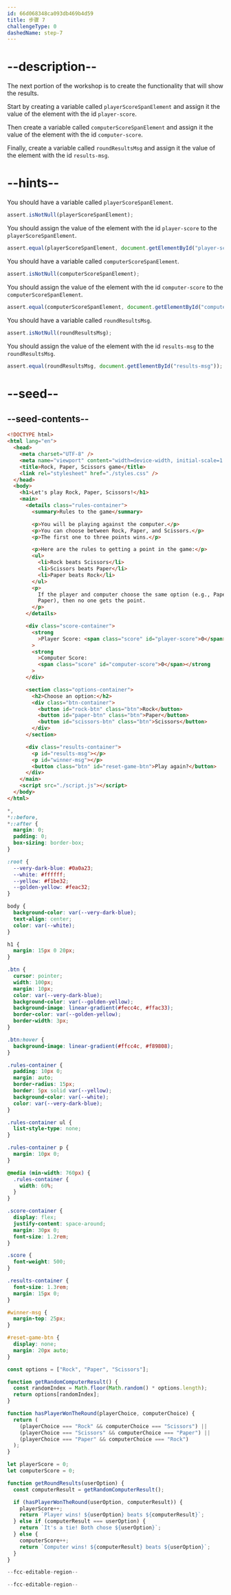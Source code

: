 ```yaml
---
id: 66d068348ca093db469b4d59
title: 步骤 7
challengeType: 0
dashedName: step-7
---
```


# --description--

The next portion of the workshop is to create the functionality that will show the results.

Start by creating a variable called `playerScoreSpanElement` and assign it the value of the element with the id `player-score`.

Then create a variable called `computerScoreSpanElement` and assign it the value of the element with the id `computer-score`.

Finally, create a variable called `roundResultsMsg` and assign it the value of the element with the id `results-msg`.

# --hints--

You should have a variable called `playerScoreSpanElement`.

```js
assert.isNotNull(playerScoreSpanElement);
```

You should assign the value of the element with the id `player-score` to the `playerScoreSpanElement`.

```js
assert.equal(playerScoreSpanElement, document.getElementById("player-score"));
```

You should have a variable called `computerScoreSpanElement`.

```js
assert.isNotNull(computerScoreSpanElement);
```

You should assign the value of the element with the id `computer-score` to the `computerScoreSpanElement`.

```js
assert.equal(computerScoreSpanElement, document.getElementById("computer-score"));
```

You should have a variable called `roundResultsMsg`.

```js
assert.isNotNull(roundResultsMsg);
```

You should assign the value of the element with the id `results-msg` to the `roundResultsMsg`.

```js
assert.equal(roundResultsMsg, document.getElementById("results-msg"));
```

# --seed--

## --seed-contents--

```html
<!DOCTYPE html>
<html lang="en">
  <head>
    <meta charset="UTF-8" />
    <meta name="viewport" content="width=device-width, initial-scale=1.0" />
    <title>Rock, Paper, Scissors game</title>
    <link rel="stylesheet" href="./styles.css" />
  </head>
  <body>
    <h1>Let's play Rock, Paper, Scissors!</h1>
    <main>
      <details class="rules-container">
        <summary>Rules to the game</summary>

        <p>You will be playing against the computer.</p>
        <p>You can choose between Rock, Paper, and Scissors.</p>
        <p>The first one to three points wins.</p>

        <p>Here are the rules to getting a point in the game:</p>
        <ul>
          <li>Rock beats Scissors</li>
          <li>Scissors beats Paper</li>
          <li>Paper beats Rock</li>
        </ul>
        <p>
          If the player and computer choose the same option (e.g., Paper and
          Paper), then no one gets the point.
        </p>
      </details>

      <div class="score-container">
        <strong
          >Player Score: <span class="score" id="player-score">0</span></strong
        >
        <strong
          >Computer Score:
          <span class="score" id="computer-score">0</span></strong
        >
      </div>

      <section class="options-container">
        <h2>Choose an option:</h2>
        <div class="btn-container">
          <button id="rock-btn" class="btn">Rock</button>
          <button id="paper-btn" class="btn">Paper</button>
          <button id="scissors-btn" class="btn">Scissors</button>
        </div>
      </section>

      <div class="results-container">
        <p id="results-msg"></p>
        <p id="winner-msg"></p>
        <button class="btn" id="reset-game-btn">Play again?</button>
      </div>
    </main>
    <script src="./script.js"></script>
  </body>
</html>

```

```css
*,
*::before,
*::after {
  margin: 0;
  padding: 0;
  box-sizing: border-box;
}

:root {
  --very-dark-blue: #0a0a23;
  --white: #ffffff;
  --yellow: #f1be32;
  --golden-yellow: #feac32;
}

body {
  background-color: var(--very-dark-blue);
  text-align: center;
  color: var(--white);
}

h1 {
  margin: 15px 0 20px;
}

.btn {
  cursor: pointer;
  width: 100px;
  margin: 10px;
  color: var(--very-dark-blue);
  background-color: var(--golden-yellow);
  background-image: linear-gradient(#fecc4c, #ffac33);
  border-color: var(--golden-yellow);
  border-width: 3px;
}

.btn:hover {
  background-image: linear-gradient(#ffcc4c, #f89808);
}

.rules-container {
  padding: 10px 0;
  margin: auto;
  border-radius: 15px;
  border: 5px solid var(--yellow);
  background-color: var(--white);
  color: var(--very-dark-blue);
}

.rules-container ul {
  list-style-type: none;
}

.rules-container p {
  margin: 10px 0;
}

@media (min-width: 760px) {
  .rules-container {
    width: 60%;
  }
}

.score-container {
  display: flex;
  justify-content: space-around;
  margin: 30px 0;
  font-size: 1.2rem;
}

.score {
  font-weight: 500;
}

.results-container {
  font-size: 1.3rem;
  margin: 15px 0;
}

#winner-msg {
  margin-top: 25px;
}

#reset-game-btn {
  display: none;
  margin: 20px auto;
}

```

```js
const options = ["Rock", "Paper", "Scissors"];

function getRandomComputerResult() {
  const randomIndex = Math.floor(Math.random() * options.length);
  return options[randomIndex];
}

function hasPlayerWonTheRound(playerChoice, computerChoice) {
  return (
    (playerChoice === "Rock" && computerChoice === "Scissors") ||
    (playerChoice === "Scissors" && computerChoice === "Paper") ||
    (playerChoice === "Paper" && computerChoice === "Rock")
  );
}

let playerScore = 0;
let computerScore = 0;

function getRoundResults(userOption) {
  const computerResult = getRandomComputerResult();

  if (hasPlayerWonTheRound(userOption, computerResult)) {
    playerScore++;
    return `Player wins! ${userOption} beats ${computerResult}`;
  } else if (computerResult === userOption) {
    return `It's a tie! Both chose ${userOption}`;
  } else {
    computerScore++;
    return `Computer wins! ${computerResult} beats ${userOption}`;
  }
}

--fcc-editable-region--

--fcc-editable-region--

```

